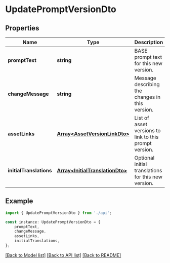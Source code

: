 # UpdatePromptVersionDto


## Properties

Name | Type | Description | Notes
------------ | ------------- | ------------- | -------------
**promptText** | **string** | BASE prompt text for this new version. | [optional] [default to undefined]
**changeMessage** | **string** | Message describing the changes in this version. | [optional] [default to undefined]
**assetLinks** | [**Array&lt;AssetVersionLinkDto&gt;**](AssetVersionLinkDto.md) | List of asset versions to link to this prompt version. | [optional] [default to undefined]
**initialTranslations** | [**Array&lt;InitialTranslationDto&gt;**](InitialTranslationDto.md) | Optional initial translations for this new version. | [optional] [default to undefined]

## Example

```typescript
import { UpdatePromptVersionDto } from './api';

const instance: UpdatePromptVersionDto = {
    promptText,
    changeMessage,
    assetLinks,
    initialTranslations,
};
```

[[Back to Model list]](../README.md#documentation-for-models) [[Back to API list]](../README.md#documentation-for-api-endpoints) [[Back to README]](../README.md)

